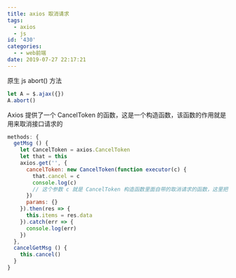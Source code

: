 ```yaml
---
title: axios 取消请求
tags:
  - axios
  - js
id: '430'
categories:
  - - web前端
date: 2019-07-27 22:17:21
---
```


原生 js abort() 方法

```js
let A = $.ajax({})
A.abort()
```

Axios 提供了一个 CancelToken 的函数，这是一个构造函数，该函数的作用就是用来取消接口请求的

```js
methods: {
  getMsg () {
    let CancelToken = axios.CancelToken
    let that = this
    axios.get('', {
      cancelToken: new CancelToken(function executor(c) {
        that.cancel = c
        console.log(c)
        // 这个参数 c 就是 CancelToken 构造函数里面自带的取消请求的函数，这里把该函数当参数用
      })
      params: {}
    }).then(res => {
      this.items = res.data
    }).catch(err => {
      console.log(err)
    })
  },
  cancelGetMsg () {
    this.cancel()
  }
}
```
